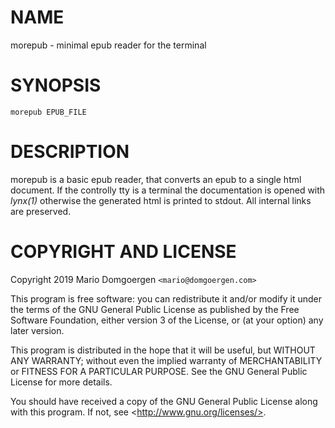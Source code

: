 # NAME

morepub - minimal epub reader for the terminal

# SYNOPSIS

    morepub EPUB_FILE

# DESCRIPTION

morepub is a basic epub reader, that converts an epub to a single html
document. If the controlly tty is a terminal the documentation is opened
with _lynx(1)_ otherwise the generated html is printed to stdout. All
internal links are preserved.

# COPYRIGHT AND LICENSE 

Copyright 2019 Mario Domgoergen `<mario@domgoergen.com>` 

This program is free software: you can redistribute it and/or modify 
it under the terms of the GNU General Public License as published by 
the Free Software Foundation, either version 3 of the License, or 
(at your option) any later version. 

This program is distributed in the hope that it will be useful, 
but WITHOUT ANY WARRANTY; without even the implied warranty of 
MERCHANTABILITY or FITNESS FOR A PARTICULAR PURPOSE.  See the 
GNU General Public License for more details. 

You should have received a copy of the GNU General Public License 
along with this program.  If not, see &lt;http://www.gnu.org/licenses/>. 
